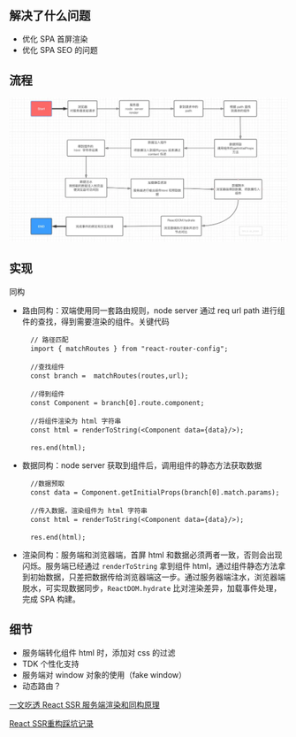 ## 解决了什么问题

* 优化 SPA 首屏渲染
* 优化 SPA SEO 的问题

## 流程
![](../../assets/ssr.png)

## 实现

同构

* 路由同构：双端使用同一套路由规则，node server 通过 req url path 进行组件的查找，得到需要渲染的组件。关键代码
  ```
    // 路径匹配
    import { matchRoutes } from "react-router-config";

    //查找组件
    const branch =  matchRoutes(routes,url);
    
    //得到组件
    const Component = branch[0].route.component;

    //将组件渲染为 html 字符串
    const html = renderToString(<Component data={data}/>);

    res.end(html);
  ```
* 数据同构：node server 获取到组件后，调用组件的静态方法获取数据
  ```
    //数据预取
    const data = Component.getInitialProps(branch[0].match.params);

    //传入数据，渲染组件为 html 字符串
    const html = renderToString(<Component data={data}/>);

    res.end(html);
  ```
* 渲染同构：服务端和浏览器端，首屏 html 和数据必须两者一致，否则会出现闪烁。服务端已经通过 `renderToString` 拿到组件 html，通过组件静态方法拿到初始数据，只差把数据传给浏览器端这一步。通过服务器端注水，浏览器端脱水，可实现数据同步，`ReactDOM.hydrate` 比对渲染差异，加载事件处理，完成 SPA 构建。

## 细节

* 服务端转化组件 html 时，添加对 css 的过滤
* TDK 个性化支持
* 服务端对 window 对象的使用（fake window）
* 动态路由？

[一文吃透 React SSR 服务端渲染和同构原理](https://juejin.im/post/5d7deef6e51d453bb13b66cd)

[React SSR重构踩坑记录](https://juejin.im/post/5bc43a30e51d450e46288fcf)
